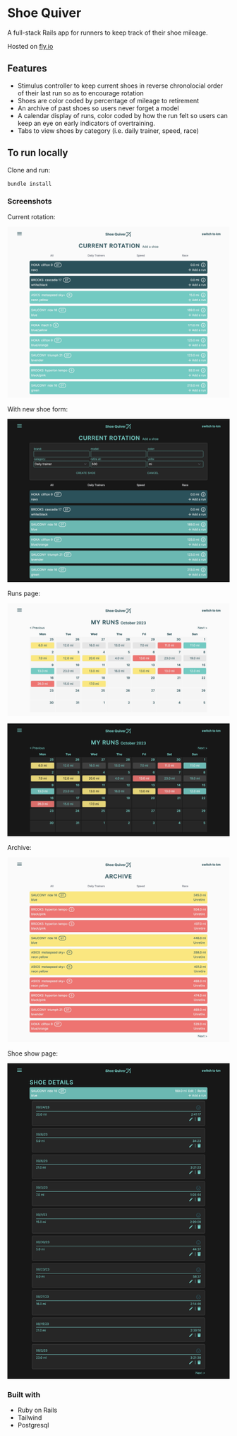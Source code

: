 # Shoe Quiver

A full-stack Rails app for runners to keep track of their shoe mileage. 

Hosted on [fly.io](https://shoe-quiver.fly.dev/)

## Features

- Stimulus controller to keep current shoes in reverse chronolocial order of their last run so as to encourage rotation
- Shoes are color coded by percentage of mileage to retirement
- An archive of past shoes so users never forget a model
- A calendar display of runs, color coded by how the run felt so users can keep an eye on early indicators of overtraining.
- Tabs to view shoes by category (i.e. daily trainer, speed, race)

## To run locally

Clone and run: 

```
bundle install
```

### Screenshots

Current rotation:

![alt text](screenshots/shoe_index_light.jpg "current shoe rotation light")

With new shoe form:

![alt text](screenshots/new_shoe_dark.jpg "current shoe rotation dark with form")

Runs page:

![alt text](screenshots/runs_index_light.jpg "runs page light")

![alt text](screenshots/runs_index_dark.jpg "runs page dark")

Archive:

![alt text](screenshots/archive_light.jpg "archive page light")

Shoe show page: 

![alt text](screenshots/shoe_show_dark.jpg "shoe show page dark")

### Built with

- Ruby on Rails
- Tailwind
- Postgresql